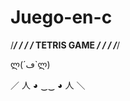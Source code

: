 # Juego-en-c

/*************************************************************************/
/*                                                                       */
/*                           TETRIS GAME                                 */
/*                                                                       */
/*************************************************************************/


ლ(´ڡ`ლ)

／ 人 ◕ ‿‿ ◕ 人 ＼
